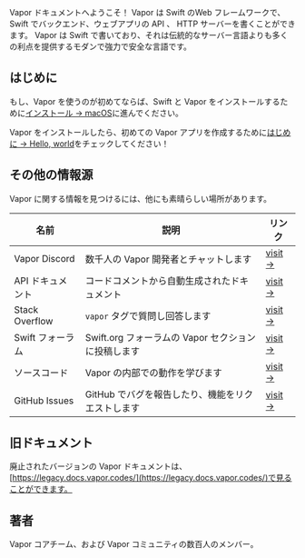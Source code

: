 Vapor ドキュメントへようこそ！ Vapor は Swift のWeb フレームワークで、 Swift でバックエンド、ウェブアプリの API 、 HTTP サーバーを書くことができます。 Vapor は Swift で書いており、それは伝統的なサーバー言語よりも多くの利点を提供するモダンで強力で安全な言語です。

## はじめに

もし、Vapor を使うのが初めてならば、Swift と Vapor をインストールするために[インストール → macOS](install/macos.md)に進んでください。

Vapor をインストールしたら、初めての Vapor アプリを作成するために[はじめに → Hello, world](getting-started/hello-world.md)をチェックしてください！


## その他の情報源

Vapor に関する情報を見つけるには、他にも素晴らしい場所があります。

| 名前           | 説明                                      | リンク                                                              |
|----------------|--------------------------------------------------|-------------------------------------------------------------------|
| Vapor Discord  | 数千人の Vapor 開発者とチャットします         | [visit &rarr;](https://vapor.team)                                |
| API ドキュメント       | コードコメントから自動生成されたドキュメント | [visit &rarr;](https://api.vapor.codes)                           |
| Stack Overflow | `vapor` タグで質問し回答します   | [visit &rarr;](https://stackoverflow.com/questions/tagged/vapor)  |
| Swift フォーラム   | Swift.org フォーラムの Vapor セクションに投稿します | [visit &rarr;](https://forums.swift.org/c/related-projects/vapor) |
| ソースコード    | Vapor の内部での動作を学びます            | [visit &rarr;](https://github.com/vapor/vapor)                    |
| GitHub Issues  | GitHub でバグを報告したり、機能をリクエストします       | [visit &rarr;](https://github.com/vapor/vapor/issues)             |

## 旧ドキュメント

廃止されたバージョンの Vapor ドキュメントは、[https://legacy.docs.vapor.codes/](https://legacy.docs.vapor.codes/)で見ることができます。

## 著者

Vapor コアチーム、および Vapor コミュニティの数百人のメンバー。
